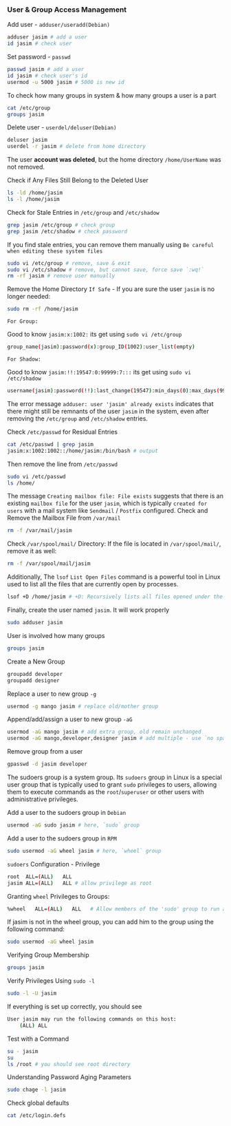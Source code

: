 ### User & Group Access Management
Add user - `adduser/useradd(Debian)`
```bash
adduser jasim # add a user
id jasim # check user
```

Set password - `passwd`
```bash
passwd jasim # add a user
id jasim # check user's id
usermod -u 5000 jasim # 5000 is new id
```
To check how many groups in system & how many groups a user is a part 
```bash
cat /etc/group
groups jasim
```

Delete user - `userdel/deluser(Debian)`
```bash
deluser jasim
userdel -r jasim # delete from home directory
```

The user **account was deleted**, but the home directory `/home/UserName` was not removed.

Check if Any Files Still Belong to the Deleted User
```bash
ls -ld /home/jasim
ls -l /home/jasim
```
Check for Stale Entries in `/etc/group` and `/etc/shadow`
```bash
grep jasim /etc/group # check group
grep jasim /etc/shadow # check password
```
If you find stale entries, you can remove them manually using `Be careful when editing these system files`
```bash
sudo vi /etc/group # remove, save & exit
sudo vi /etc/shadow # remove, but cannot save, force save `:wq!`
rm -rf jasim # remove user manually
```
Remove the Home Directory `If Safe` - If you are sure the user `jasim` is no longer needed:
```bash
sudo rm -rf /home/jasim
```
`For Group:` 

Good to know `jasim:x:1002:` its get using `sudo vi /etc/group`
```bash
group_name(jasim):password(x):group_ID(1002):user_list(empty)
```

`For Shadow:` 

Good to know `jasim:!!:19547:0:99999:7:::` its get using `sudo vi /etc/shadow`
```bash
username(jasim):password(!!):last_change(19547):min_days(0):max_days(99999):warn(7):inactive(empty):expire(empty)
```

The error message `adduser: user 'jasim' already exists` indicates that there might still be remnants of the user `jasim` in the system, even after removing the `/etc/group` and `/etc/shadow` entries.

Check `/etc/passwd` for Residual Entries
```bash
cat /etc/passwd | grep jasim
jasim:x:1002:1002::/home/jasim:/bin/bash # output
```
Then remove the line from `/etc/passwd`
```bash
sudo vi /etc/passwd
ls /home/
```

The message `Creating mailbox file: File exists` suggests that there is an existing `mailbox file` for the user `jasim`, which is typically `created for users` with a mail system like `Sendmail` / `Postfix` configured.
Check and Remove the Mailbox File from `/var/mail`
```bash
rm -f /var/mail/jasim
```
Check `/var/spool/mail/` Directory: If the file is located in `/var/spool/mail/`, remove it as well:
```bash
rm -f /var/spool/mail/jasim
```

Additionally, The `lsof` `List Open Files` command is a powerful tool in Linux used to list all the files that are currently open by processes.
```bash
lsof +D /home/jasim # +D: Recursively lists all files opened under the specified directory, including files in subdirectories.
```

Finally, create the user named `jasim`. It will work properly
```bash
sudo adduser jasim
```

User is involved how many groups
```bash
groups jasim
```

Create a New Group
```bash
groupadd developer
groupadd designer
```

Replace a user to new group `-g`
```bash
usermod -g mango jasim # replace old/mother group
```
Append/add/assign a user to new group `-aG`
```bash
usermod -aG mango jasim # add extra group, old remain unchanged
usermod -aG mango,developer,designer jasim # add multiple - use `no spaces`
```

Remove group from a user
```bash
gpasswd -d jasim developer
```

The sudoers group is a system group. Its `sudoers` group in Linux is a special user group that is typically used to grant `sudo` privileges to users, allowing them to execute commands as the `root`/`superuser` or other users with administrative privileges.

Add a user to the sudoers group in `Debian`
```bash
usermod -aG sudo jasim # here, `sudo` group
```

Add a user to the sudoers group in `RPM`
```bash
sudo usermod -aG wheel jasim # here, `wheel` group
```

`sudoers` Configuration - Privilege
```bash
root  ALL=(ALL)   ALL
jasim ALL=(ALL)   ALL # allow privilege as root
```
Granting `wheel` Privileges to Groups:
```bash
%wheel   ALL=(ALL)   ALL   # Allow members of the 'sudo' group to run any command
```
If jasim is not in the wheel group, you can add him to the group using the following command:
```bash
sudo usermod -aG wheel jasim
```

Verifying Group Membership
```bash
groups jasim
```
Verify Privileges Using `sudo -l`
```bash
sudo -l -U jasim
```
If everything is set up correctly, you should see
```bash
User jasim may run the following commands on this host:
    (ALL) ALL
```
Test with a Command
```bash
su - jasim
su
ls /root # you should see root directory
```

Understanding Password Aging Parameters
```bash
sudo chage -l jasim
```
Check global defaults
```bash
cat /etc/login.defs
```